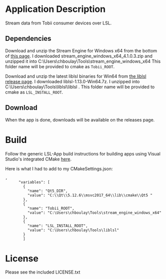 # Application Description

Stream data from Tobii consumer devices over LSL.

## Dependencies

Download and unzip the Stream Engine for Windows x64 from the bottom of
[this page](https://developer.tobii.com/consumer-eye-trackers/stream-engine/getting-started/).
I downloaded stream_engine_windows_x64_4.1.0.3.zip and unzipped it into C:\Users\chboulay\Tools\stream_engine_windows_x64
This folder name will be provided to cmake as `Tobii_ROOT`.

Download and unzip the latest liblsl binaries for Win64 from [the liblsl release page](https://github.com/sccn/liblsl/releases).
I downloaded liblsl-1.13.0-Win64.7z. I unzipped into C:\Users\chboulay\Tools\liblsl\liblsl .
This folder name will be provided to cmake as `LSL_INSTALL_ROOT`.

## Download

When the app is done, downloads will be available on the releases page.

# Build

Follow the generic LSL-App build instructions for building apps using
Visual Studio's integrated CMake [here](https://labstreaminglayer.readthedocs.io/dev/app_build.html).

Here is what I had to add to my CMakeSettings.json:

```
,
      "variables": [
        {
          "name": "Qt5_DIR",
          "value": "C:\\Qt\\5.12.6\\msvc2017_64\\lib\\cmake\\Qt5 "
        },
        {
          "name": "Tobii_ROOT",
          "value": "C:\Users\chboulay\Tools\stream_engine_windows_x64"
        },
        {
          "name": "LSL_INSTALL_ROOT",
          "value": "C:\Users\chboulay\Tools\liblsl"
        }
		]
```

# License

Please see the included LICENSE.txt

